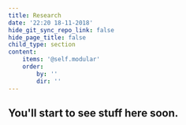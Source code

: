 ```yaml
---
title: Research
date: '22:20 18-11-2018'
hide_git_sync_repo_link: false
hide_page_title: false
child_type: section
content:
    items: '@self.modular'
    order:
        by: ''
        dir: ''
---
```


## You'll start to see stuff here soon.
